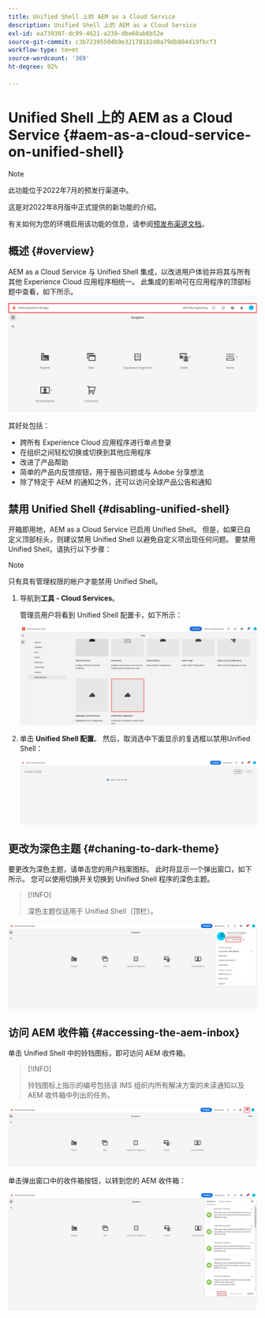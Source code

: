```yaml
---
title: Unified Shell 上的 AEM as a Cloud Service
description: Unified Shell 上的 AEM as a Cloud Service
exl-id: ea739307-dc99-4621-a239-dbe60ab6b52e
source-git-commit: c3b72395504b9e32178182d0a79db804d19fbcf3
workflow-type: tm+mt
source-wordcount: '369'
ht-degree: 92%

---
```


# Unified Shell 上的 AEM as a Cloud Service {#aem-as-a-cloud-service-on-unified-shell}

>[!NOTE]
>此功能位于2022年7月的预发行渠道中。
>
>这是对2022年8月版中正式提供的新功能的介绍。
>
>有关如何为您的环境启用该功能的信息，请参阅[预发布渠道文档](/help/release-notes/prerelease.md#enable-prerelease)。

## 概述 {#overview}

AEM as a Cloud Service 与 Unified Shell 集成，以改进用户体验并将其与所有其他 Experience Cloud 应用程序相统一。 此集成的影响可在应用程序的顶部标题中查看，如下所示。

![图像](/help/overview/assets/unifiedshell1.png)

其好处包括：

* 跨所有 Experience Cloud 应用程序进行单点登录
* 在组织之间轻松切换或切换到其他应用程序
* 改进了产品帮助
* 简单的产品内反馈按钮，用于报告问题或与 Adobe 分享想法
* 除了特定于 AEM 的通知之外，还可以访问全球产品公告和通知

## 禁用 Unified Shell {#disabling-unified-shell}

开箱即用地，AEM as a Cloud Service 已启用 Unified Shell。 但是，如果已自定义顶部标头，则建议禁用 Unified Shell 以避免自定义项出现任何问题。 要禁用 Unified Shell，请执行以下步骤：

>[!NOTE]
>只有具有管理权限的帐户才能禁用 Unified Shell。

1. 导航到&#x200B;**工具 - Cloud Services**。

   管理员用户将看到 Unified Shell 配置卡，如下所示：

   ![图像](/help/overview/assets/unifiedshell2.png)

1. 单击 **Unified Shell 配置**。 然后，取消选中下面显示的复选框以禁用Unified Shell：

   ![图像](/help/overview/assets/unifiedshell3.png)

## 更改为深色主题 {#chaning-to-dark-theme}

要更改为深色主题，请单击您的用户档案图标。 此时将显示一个弹出窗口，如下所示。 您可以使用切换开关切换到 Unified Shell 程序的深色主题。

>[!INFO]
>
>深色主题仅适用于 Unified Shell（顶栏）。

![图像](/help/overview/assets/unifiedshell4.png)

## 访问 AEM 收件箱 {#accessing-the-aem-inbox}

单击 Unified Shell 中的铃铛图标，即可访问 AEM 收件箱。

>[!INFO]
>
> 铃铛图标上指示的编号包括该 IMS 组织内所有解决方案的未读通知以及 AEM 收件箱中列出的任务。

![图像](/help/overview/assets/unifiedshell5.png)

单击弹出窗口中的收件箱按钮，以转到您的 AEM 收件箱：

![图像](/help/overview/assets/unifiedshell6.png)
